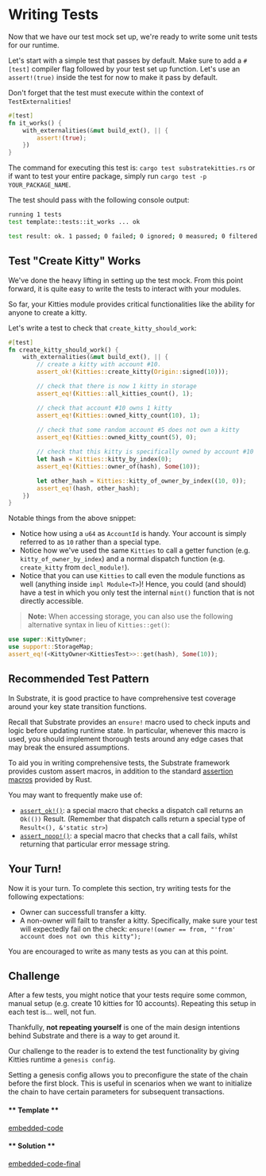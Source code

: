 Writing Tests
===

Now that we have our test mock set up, we're ready to write some unit tests for our runtime.

Let's start with a simple test that passes by default. Make sure to add a `#[test]` compiler flag followed by your test set up function. Let's use an `assert!(true)` inside the test for now to make it pass by default. 

Don't forget that the test must execute within the context of `TestExternalities`!

```rust
#[test]
fn it_works() {
	with_externalities(&mut build_ext(), || {
		assert!(true);
	})
}
```

The command for executing this test is: 
`cargo test substratekitties.rs` or if want to test your entire package, simply run `cargo test -p YOUR_PACKAGE_NAME`.

The test should pass with the following console output: 

```zsh
running 1 tests
test template::tests::it_works ... ok

test result: ok. 1 passed; 0 failed; 0 ignored; 0 measured; 0 filtered out
```

## Test "Create Kitty" Works

We've done the heavy lifting in setting up the test mock. From this point forward, it is quite easy to write the tests to interact with your modules.

So far, your Kitties module provides critical functionalities like the ability for anyone to create a kitty.

Let's write a test to check that `create_kitty_should_work`: 

```rust
#[test]
fn create_kitty_should_work() {
	with_externalities(&mut build_ext(), || {
		// create a kitty with account #10.
		assert_ok!(Kitties::create_kitty(Origin::signed(10)));

		// check that there is now 1 kitty in storage
		assert_eq!(Kitties::all_kitties_count(), 1);

		// check that account #10 owns 1 kitty
		assert_eq!(Kitties::owned_kitty_count(10), 1);
		
		// check that some random account #5 does not own a kitty
		assert_eq!(Kitties::owned_kitty_count(5), 0);

		// check that this kitty is specifically owned by account #10
		let hash = Kitties::kitty_by_index(0);
		assert_eq!(Kitties::owner_of(hash), Some(10));

		let other_hash = Kitties::kitty_of_owner_by_index((10, 0));
		assert_eq!(hash, other_hash);
	})
}
```

Notable things from the above snippet:

- Notice how using a `u64` as `AccountId` is handy. Your account is simply referred to as `10` rather than a special type.
- Notice how we've used the same `Kitties` to call a getter function (e.g. `kitty_of_owner_by_index`) and a normal dispatch function (e.g. `create_kitty` from `decl_module!`).
- Notice that you can use `Kitties` to call even the module functions as well (anything inside `impl Module<T>`)! Hence, you could (and should) have a test in which you only test the internal `mint()` function that is not directly accessible.

> **Note:** When accessing storage, you can also use the following alternative syntax in lieu of `Kitties::get()`: 

```rust
use super::KittyOwner;
use support::StorageMap;
assert_eq!(<KittyOwner<KittiesTest>>::get(hash), Some(10));
```

## Recommended Test Pattern

In Substrate, it is good practice to have comprehensive test coverage around your key state transition functions.

Recall that Substrate provides an `ensure!` macro used to check inputs and logic before updating runtime state. In particular, whenever this macro is used, you should implement thorough tests around any edge cases that may break the ensured assumptions. 

To aid you in writing comprehensive tests, the Substrate framework provides custom assert macros, in addition to the standard [assertion macros](https://doc.rust-lang.org/std/macro.assert.html) provided by Rust. 

You may want to frequently make use of: 
- [`assert_ok!()`](https://crates.parity.io/srml_support/macro.assert_ok.html): a special macro that checks a dispatch call returns an `Ok(())` Result. (Remember that dispatch calls return a special type of `Result<(), &'static str>`)
- [`assert_noop!()`](https://crates.parity.io/srml_support/macro.assert_noop.html): a special macro that checks that a call fails, whilst returning that particular error message string.

## Your Turn!

Now it is your turn. To complete this section, try writing tests for the following expectations:
  - Owner can successfull transfer a kitty.
  - A non-owner will failt to transfer a kitty. Specifically, make sure your test will expectedly fail on the check: `ensure!(owner == from, "'from' account does not own this kitty");`

You are encouraged to write as many tests as you can at this point. 

## Challenge
After a few tests, you might notice that your tests require some common, manual setup (e.g. create 10 kitties for 10 accounts). Repeating this setup in each test is... well, not fun. 

Thankfully, __not repeating yourself__ is one of the main design intentions behind Substrate and there is a way to get around it.

Our challenge to the reader is to extend the test functionality by giving Kitties runtime a `genesis config`. 

Setting a genesis config allows you to preconfigure the state of the chain before the first block. This is useful in scenarios when we want to initialize the chain to have certain parameters for subsequent transactions.

<!-- tabs:start -->

#### ** Template **

[embedded-code](./assets/5.2-template.rs ':include :type=code embed-template')

#### ** Solution **

[embedded-code-final](./assets/5.2-finished-code.rs ':include :type=code embed-final')

<!-- tabs:end -->